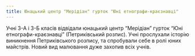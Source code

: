 ```yaml
---
title: Юнацький центр "Мерідіан" гурток "Юні етнографи-краєзнавці"
---
```


Учні 3-А і 3-Б класів відвідали юнацький центр “Мерідіан” гурток “Юні етнографи-краєзнавці” (Петриківський розпис). Учні прослухали історію виникнення Петриківського розпису, та спробували себе в ролі юних майстрів. Новий вид малювання дуже захопив всіх учнів.

<slideshow id="72157649017593462"></slideshow>
